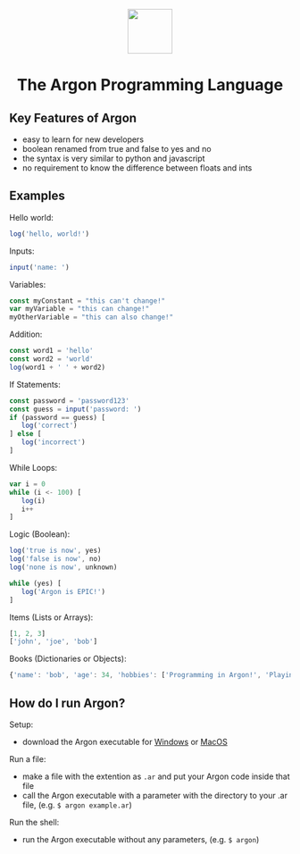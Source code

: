 <div align="center">
<p>
    <img width="80" src="https://raw.githubusercontent.com/Ugric/Argon/main/logo.png">
</p>
<h1>The Argon Programming Language</h1>
</div>

## Key Features of Argon

- easy to learn for new developers
- boolean renamed from true and false to yes and no
- the syntax is very similar to python and javascript
- no requirement to know the difference between floats and ints

## Examples

Hello world:
```javascript
log('hello, world!')
```
Inputs:
```javascript
input('name: ')
```
Variables:
```javascript
const myConstant = "this can't change!"
var myVariable = "this can change!"
myOtherVariable = "this can also change!"
```
Addition:
```javascript
const word1 = 'hello'
const word2 = 'world'
log(word1 + ' ' + word2)
```
If Statements:
```javascript
const password = 'password123'
const guess = input('password: ')
if (password == guess) [
   log('correct') 
] else [
   log('incorrect')
]
```
While Loops:
```javascript
var i = 0
while (i <- 100) [
   log(i)
   i++
]
```

Logic (Boolean):
```javascript
log('true is now', yes)
log('false is now', no)
log('none is now', unknown)

while (yes) [
   log('Argon is EPIC!')
]
```

Items (Lists or Arrays):
```javascript
[1, 2, 3]
['john', 'joe', 'bob']
```

Books (Dictionaries or Objects):
```javascript
{'name': 'bob', 'age': 34, 'hobbies': ['Programming in Argon!', 'Playing video games!']}
```

## How do I run Argon?

Setup:
- download the Argon executable for [Windows](https://www.youtube.com/watch?v=gmB8ea8uLsM) or [MacOS](https://github.com/Ugric/Argon/raw/main/dist/argon)

Run a file:
- make a file with the extention as `.ar` and put your Argon code inside that file
- call the Argon executable with a parameter with the directory to your .ar file, (e.g. `$ argon example.ar`)

Run the shell:
- run the Argon executable without any parameters, (e.g. `$ argon`)
